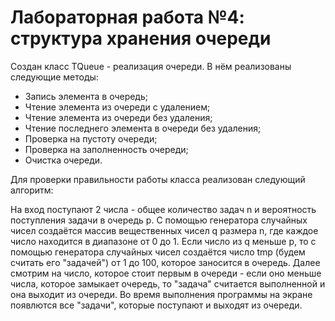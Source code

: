 # Лабораторная работа №4: структура хранения очереди

Создан класс TQueue - реализация очереди. В нём реализованы следующие методы:

- Запись элемента в очередь;
- Чтение элемента из очереди с удалением;
- Чтение элемента из очереди без удаления;
- Чтение последнего элемента в очереди без удаления;
- Проверка на пустоту очереди;
- Проверка на заполненность очереди;
- Очистка очереди.

Для проверки правильности работы класса реализован следующий алгоритм:

  На вход поступают 2 числа - общее количество задач n и вероятность поступления задачи
  в очередь p. C помощью генератора случайных чисел создаётся массив вещественных чисел q
  размера n, где каждое число находится в диапазоне от 0 до 1. Если число из q меньше p, то 
  с помощью генератора случайных чисел создаётся число tmp (будем считать его "задачей") от 1 до 100, 
  которое заносится в очередь. Далее смотрим на число, которое стоит первым в очереди - если оно 
  меньше числа, которое замыкает очередь, то "задача" считается выполненной и она выходит из очереди.
  Во время выполнения программы на экране появлются все "задачи", которые поступают и выходят из очереди.
